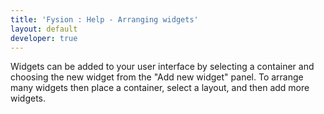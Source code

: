 ```yaml
---
title: 'Fysion : Help - Arranging widgets'
layout: default
developer: true
---
```


Widgets can be added to your user interface by selecting a container and choosing the new widget from the
"Add new widget" panel. To arrange many widgets then place a container, select a layout, and then add more widgets.
